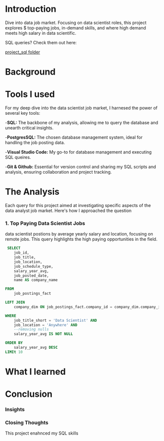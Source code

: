 # Introduction
Dive into data job market. Focusing on data scientist roles, this project explores $ top-paying jobs, in-demand skills, and where high demand meets high salary in data scientific.

SQL queries? Check them out here:

[project_sql folder](/project_sql/)
# Background

# Tools I used

For my deep dive into the data scientist job market, I harnesed the power of several key tools:

-**SQL:** The backbone of my analysis, allowing me to query the database and unearth critical insights.

-**PostgresSQL:** The chosen database management system, ideal for handling the job posting data. 

-**Visual Studio Code:** My go-to for database management and executing SQL queires.

-**Git & Github:** Essential for version control and sharing my SQL scripts and analysis, ensuring collaboration and project tracking.

# The Analysis
Each query for this project aimed at investigating specific aspects of the data analyst job market. Here's how I approached the question

### 1. Top Paying Data Scientist Jobs
data scientist postions by average yearly salary and location, focusing on remote jobs. This query highlights the high paying opportunities in the field. 

```sql
 SELECT
    job_id,
    job_title,
    job_location,
    job_schedule_type,
    salary_year_avg,
    job_posted_date,
    name AS company_name

FROM
    job_postings_fact

LEFT JOIN
    company_dim ON job_postings_fact.company_id = company_dim.company_id

WHERE
    job_title_short = 'Data Scientist' AND
    job_location = 'Anywhere' AND
    --removing nulls
    salary_year_avg IS NOT NULL

ORDER BY
    salary_year_avg DESC
LIMIt 10

```

# What I learned

# Conclusion
### Insights

### Closing Thoughts
This project enahnced my SQL skills